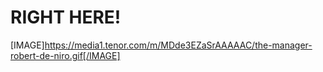 # RIGHT HERE!


[IMAGE]https://media1.tenor.com/m/MDde3EZaSrAAAAAC/the-manager-robert-de-niro.gif[/IMAGE]
